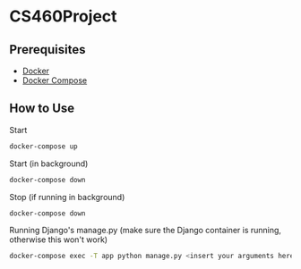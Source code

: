 # CS460Project

## Prerequisites
- [Docker](https://docs.docker.com/get-docker/)
- [Docker Compose](https://docs.docker.com/compose/install/)

## How to Use
Start
```bash
docker-compose up
```

Start (in background)
```bash
docker-compose down
```

Stop (if running in background)
```bash
docker-compose down
```

Running Django's manage.py (make sure the Django container is running, otherwise this won't work)
```bash
docker-compose exec -T app python manage.py <insert your arguments here>
```
